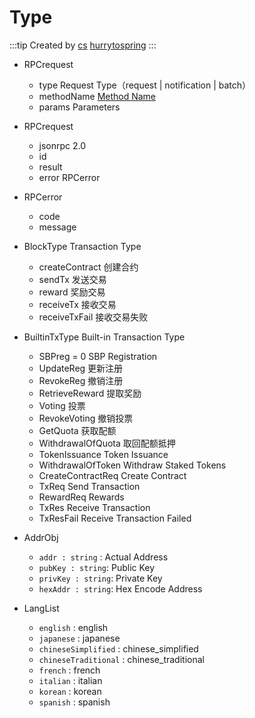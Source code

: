 # Type

:::tip Created by
[cs](https://github.com/lovelycs)
[hurrytospring](https://github.com/hurrytospring)
:::

- RPCrequest
    - type Request Type（request | notification | batch）
    - methodName [Method Name](/api/vitejs/const.html#method)
    - params Parameters

- RPCrequest
    - jsonrpc 2.0
    - id
    - result
    - error RPCerror

- RPCerror
    - code
    - message

- BlockType  Transaction Type
    - createContract 创建合约
    - sendTx 发送交易
    - reward 奖励交易
    - receiveTx 接收交易
    - receiveTxFail 接收交易失败

- BuiltinTxType Built-in Transaction Type
    - SBPreg = 0 SBP Registration
    - UpdateReg 更新注册
    - RevokeReg 撤销注册
    - RetrieveReward 提取奖励
    - Voting 投票
    - RevokeVoting 撤销投票
    - GetQuota 获取配额
    - WithdrawalOfQuota 取回配额抵押
    - TokenIssuance Token Issuance
    - WithdrawalOfToken Withdraw Staked Tokens
    - CreateContractReq Create Contract
    - TxReq Send Transaction
    - RewardReq Rewards
    - TxRes Receive Transaction
    - TxResFail Receive Transaction Failed

- AddrObj
    - `addr : string` : Actual Address
    - `pubKey : string`: Public Key 
    - `privKey : string`: Private Key 
    - `hexAddr : string`: Hex Encode Address

- LangList
    - `english` : english
    - `japanese` : japanese
    - `chineseSimplified` : chinese_simplified
    - `chineseTraditional` : chinese_traditional
    - `french` : french
    - `italian` : italian
    - `korean` : korean
    - `spanish` : spanish
